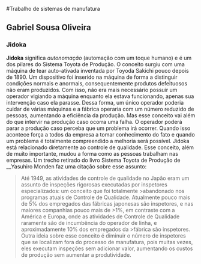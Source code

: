 #Trabalho de sistemas de manufatura 


## Gabriel Sousa Oliveira

### Jidoka 
**Jidoka** significa _autonomação_ (automação com um toque humano) e é um dos pilares do Sistema Toyota de Produção. O conceito surgiu com uma máquina de tear auto-ativada inventada por Toyoda Sakichi pouco depois de 1890. Um dispositivo foi inserido na máquina de forma a distinguir condições normais e anormais, consequentemente produtos defeituosos não eram produzidos. Com isso, não era mais necessário possuir um operador vigiando a máquina enquanto ela estava funcionando, apenas sua intervenção caso ela parasse. Dessa forma, um único operador poderia cuidar de várias máquinas e a fábrica operaria com um número reduzido de pessoas, aumentando a eficiência da produção.
Mas esse conceito vai além do que intervir na produção caso ocorra uma falha. O operador poderá parar a produção caso perceba que um problema irá ocorrer. Quando isso acontece força a todos da empresa a tomar conhecimento do fato e quando um problema é totalmente compreendido a melhoria será possível.
Jidoka está relacionado diretamente ao controle de qualidade. Esse conceito, além de muito importante, mudou a forma como as pessoas trabalham nas empresas. Um trecho retirado do livro Sistema Toyota de Produção de __Yasuhiro Monden faz uma citação sobre esse assunto:
>Até 1949, as atividades de controle de qualidade no Japão eram um assunto de inspeções rigorosas executadas por inspetores especializados: um conceito que foi totalmente >abandonado nos programas atuais de Controle de Qualidade. Atualmente pouco mais de 5% dos empregados das fábricas japonesas são inspetores, e nas maiores companhias pouco mais de >1%, em contraste com a América e Europa, onde as atividades de Controle de Qualidade raramente são de incumbência do operador de linha, e aproximadamente 10% dos empregados da >fábrica são inspetores.
Outra ideia sobre esse conceito é diminuir o número de inspetores que se localizam fora do processo de manufatura, pois muitas vezes, eles executam inspeções sem adicionar valor, aumentando os custos de produção sem aumentar a produtividade.

